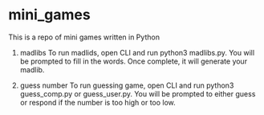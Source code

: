 # mini_games
This is a repo of mini games written in Python

1. madlibs
    To run madlids, open CLI and run python3 madlibs.py. You will be prompted to fill in the words. Once complete, it will generate your madlib.

2. guess number
        To run guessing game, open CLI and run python3 guess_comp.py or guess_user.py. You will be prompted to either guess or respond if the number is too high or too low.
